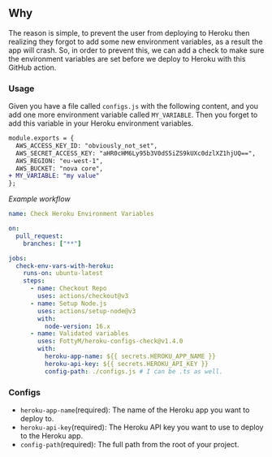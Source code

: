 ## Why

The reason is simple, to prevent the user from deploying to Heroku then realizing they forgot to add some new environment variables, as a result the app will crash. So, in order to prevent this, we can add a check to make sure the environment variables are set before we deploy to Heroku with this GitHub action.

### Usage

Given you have a file called `configs.js` with the following content, and you add one more environment variable called `MY_VARIABLE`. Then you forget to add this variable in your Heroku environment variables.

```diff
module.exports = {
  AWS_ACCESS_KEY_ID: "obviously_not_set",
  AWS_SECRET_ACCESS_KEY: "aHR0cHM6Ly95b3V0dS5iZS9kUXc0dzlXZ1hjUQ==",
  AWS_REGION: "eu-west-1",
  AWS_BUCKET: "nova core",
+ MY_VARIABLE: "my value"
};
```

_*Example workflow*_

```yaml
name: Check Heroku Environment Variables

on:
  pull_request:
    branches: ["**"]

jobs:
  check-env-vars-with-heroku:
    runs-on: ubuntu-latest
    steps:
      - name: Checkout Repo
        uses: actions/checkout@v3
      - name: Setup Node.js
        uses: actions/setup-node@v3
        with:
          node-version: 16.x
      - name: Validated variables
        uses: FottyM/heroku-configs-check@v1.4.0
        with:
          heroku-app-name: ${{ secrets.HEROKU_APP_NAME }}
          heroku-api-key: ${{ secrets.HEROKU_API_KEY }}
          config-path: ./configs.js # I can be .ts as well.
```

### Configs

- `heroku-app-name`(required): The name of the Heroku app you want to deploy to.
- `heroku-api-key`(required): The Heroku API key you want to use to deploy to the Heroku app.
- `config-path`(required): The full path from the root of your project.
